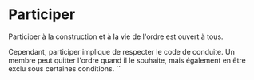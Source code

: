 # Participer

Participer à la construction et à la vie de l'ordre est ouvert à tous. 

Cependant, participer implique de respecter le code de conduite. Un membre peut quitter l'ordre quand il le souhaite, mais également en être exclu sous certaines conditions. ``